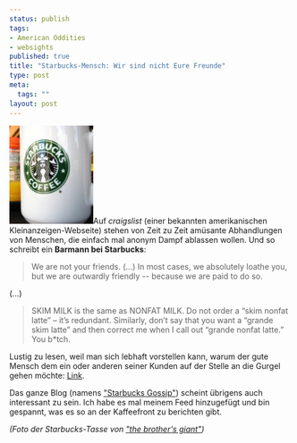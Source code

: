 ```yaml
--- 
status: publish
tags: 
- American Oddities
- websights
published: true
title: "Starbucks-Mensch: Wir sind nicht Eure Freunde"
type: post
meta: 
  tags: ""
layout: post
---
```

<img src='/media/wp/2007/03/starbucks.jpg' alt='Starbucks Cup' class="alignright" />Auf <em>craigslist</em> (einer bekannten amerikanischen Kleinanzeigen-Webseite) stehen von Zeit zu Zeit amüsante Abhandlungen von Menschen, die einfach mal anonym Dampf ablassen wollen. Und so schreibt ein <strong>Barmann bei Starbucks</strong>:

<blockquote>We are not your friends. (...) In most cases, we absolutely loathe you, but we are outwardly friendly -- because we are paid to do so.</blockquote>

(...)

<blockquote>SKIM MILK is the same as NONFAT MILK. Do not order a “skim nonfat latte” – it’s redundant. Similarly, don’t say that you want a “grande skim latte” and then correct me when I call out “grande nonfat latte.” You b*tch.</blockquote>

Lustig zu lesen, weil man sich lebhaft vorstellen kann, warum der gute Mensch dem ein oder anderen seiner Kunden auf der Stelle an die Gurgel gehen möchte: <a href="http://starbucksgossip.typepad.com/_/2007/03/starbucks_baris_1.html">Link</a>.

Das ganze Blog (namens <a href="http://starbucksgossip.typepad.com/">"Starbucks Gossip"</a>) scheint übrigens auch interessant zu sein. Ich habe es mal meinem Feed hinzugefügt und bin gespannt, was es so an der Kaffeefront zu berichten gibt.


<em>(Foto der Starbucks-Tasse von <a href="http://www.flickr.com/photos/moby74/385379196/">"the brother's giant"</a>)</em>

